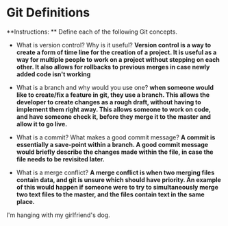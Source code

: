 # Git Definitions

**Instructions: ** Define each of the following Git concepts.

* What is version control?  Why is it useful? 
__Version control is a way to create a form of time line for the creation of a project.  It is useful as a way for multiple people to work on a project without stepping on each other.  It also allows for rollbacks to previous merges in case newly added code isn't working__

* What is a branch and why would you use one?
__when someone would like to create/fix a feature in git, they use a branch.  This allows the developer to create changes as a rough draft, without having to implement them right away.  This allows someone to work on code, and have someone check it, before they merge it to the master and allow it to go live.__

* What is a commit? What makes a good commit message? 
__A commit is essentially a save-point within a branch.  A good commit message would briefly describe the changes made within the file, in case the file needs to be revisited later.__

* What is a merge conflict?
__A merge conflict is when two merging files contain data, and git is unsure which should have priority.  An example of this would happen if someone were to try to simultaneously merge two text files to the master, and the files contain text in the same place.__

I'm hanging with my girlfriend's dog.